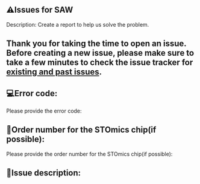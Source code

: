 ## ⚠️Issues for SAW
Description: Create a report to help us solve the problem.

## Thank you for taking the time to open an issue. Before creating a new issue, please make sure to take a few minutes to check the issue tracker for [existing and past issues](https://github.com/BGIResearch/SAW/issues).

## 💻Error code:
Please provide the error code:


  
## 📝Order number for the STOmics chip(if possible):
Please provide the order number for the STOmics chip(if possible):



## 🎯Issue description:













